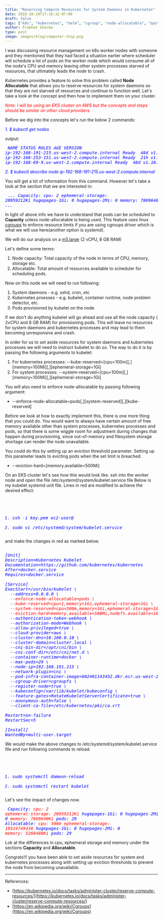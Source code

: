 ```yaml
---
title: "Reserving Compute Resources for System Daemons in Kubernetes"
date: 2018-10-19T17:10:32-07:00
draft: false
tags: ["k8s", "kubernetes", "helm", "cgroup", "node-allocatable", "qos"]
author: Prabhat Sharma
type: post
image: images/blog/computer-chip.png
---
```


I was discussing resource management on k8s worker nodes with someone and they mentioned that they had faced a situation earlier where scheduler will schedule a lot of pods on the worker  node which would consume all of the node's CPU and memory leaving other system processes starved of resources, that ultimately leads the node to crash.

Kubernetes provides a feature to solve this problem called <b>Node Allocatable</b> that allows you to reserve resources for system daemons so that they are not starved of resources and continue to function well. Let's take a look at the concept and then how to implement them on your cluster.

<i style="color:red">Note: I will be using an EKS cluster on AWS but the concepts and steps should be similar on other cloud providers.</i>

Before we dig into the concepts let's run the below 2 commands:

<i style="color:blue">
1. $ kubectl get nodes
</i>

output:

<i style="color:blue"><pre>
NAME                                            STATUS   ROLES    AGE   VERSION
ip-192-168-191-215.us-west-2.compute.internal   Ready    <none>   48d   v1.10.3
ip-192-168-253-151.us-west-2.compute.internal   Ready    <none>   21h   v1.10.3
ip-192-168-69-9.us-west-2.compute.internal      Ready    <none>   48d   v1.10.3
</pre></i>

<i style="color:blue">
2. $ kubectl describe node ip-192-168-191-215.us-west-2.compute.internal
</i>

You will get a lot of information from this command. However let's take a look at the section that we are interested in:

<i style="color:blue"><pre>
...
Capacity:
 cpu:                2
 ephemeral-storage:  20959212Ki
 hugepages-1Gi:      0
 hugepages-2Mi:      0
 memory:             7869640Ki
 pods:               29
 ...
</pre></i>

In light of above info we have to understand that pods can be scheduled to <b>Capacity</b> unless node-allocatable is being used. This feature uses linux [cgroups](https://en.wikipedia.org/wiki/Cgroups) to enforce resource limits if you are using cgroups driver which is what we will use here(another option is systemd).

We will do our analysis on a [m5.large](https://aws.amazon.com/ec2/instance-types/m5/) (2 vCPU, 8 GB RAM)

Let's define some terms:

1. Node capacity: Total capacity of the node in terms of CPU, memory, storage etc.
1. Allocatable: Total amount of resources available to scheduler for scheduling pods.

Now on this node we will need to run following:

1. System daemons - e.g. sshd, cron, etc
2. Kubernetes proesses - e.g. kubelet, container runtime, node problem detector, etc.
3. Pods provisioned by kubelet on the node

If we don't do anything kubelet will go ahead and use all the node capacity ( 2vCPU and 8 GB RAM) for provisioning pods. This will leave no resources for system daemons and kubernetes processes and may lead to them becoming unresponsive and crash.

In order for us to set aside resources for system daemons and kubernetes processes we will need to instruct kubelet to do so. The way to do it is by passing the following arguments to kubelet:

1. For kubernetes processes: --kube-reserved=[cpu=100m][,][memory=100Mi][,][ephemeral-storage=1Gi]
1. For system processes: --system-reserved=[cpu=100m][,][memory=100Mi][,][ephemeral-storage=1Gi]

You will also need to enforce node-allocatable by passing following argument:

- --enforce-node-allocatable=pods[,][system-reserved][,][kube-reserved]

Before we look at how to exactly implement this, there is one more thing that you could do. You would want to always have certain amount of free memory available other than system processes, kubernetes processes and pods, so that there is some wiggle room for adjustment during changes that happen during provisioning, since out-of-memory and filesystem storage shortage can render the node unavailable.

You could do this by setting up an eviction threshold parameter. Setting up this parameter leads to evicting pods when the set limit is breached.

- --eviction-hard=[memory.available<500Mi]

On an EKS cluster let's see how this would look like. ssh into the worker node and open the file /etc/systemd/system/kubelet.service file
Below is my kubelet systemd unit file. Lines in red are modified to achieve the desired effect:

<i style="color:blue"><pre>
1. ssh -i key.pem ec2-user@<public ip>
2. sudo vi /etc/systemd/system/kubelet.service
</pre></i>

and make the changes in red as marked below.

<pre><i style="color:blue">
[Unit]
Description=Kubernetes Kubelet
Documentation=https://github.com/kubernetes/kubernetes
After=docker.service
Requires=docker.service

[Service]
ExecStart=/usr/bin/kubelet \
  --address=0.0.0.0 \ <i style="color:red">
  --enforce-node-allocatable=pods \ 
  --kube-reserved=cpu=1,memory=1Gi,ephemeral-storage=1Gi \
  --system-reserved=cpu=500m,memory=1Gi,ephemeral-storage=1Gi \
  --eviction-hard=memory.available<500Mi,nodefs.available<10% \ </i>
  --authentication-token-webhook \
  --authorization-mode=Webhook \
  --allow-privileged=true \
  --cloud-provider=aws \
  --cluster-dns=10.100.0.10 \
  --cluster-domain=cluster.local \
  --cni-bin-dir=/opt/cni/bin \
  --cni-conf-dir=/etc/cni/net.d \
  --container-runtime=docker \
  --max-pods=29 \
  --node-ip=192.168.191.215 \
  --network-plugin=cni \
  --pod-infra-container-image=602401143452.dkr.ecr.us-west-2.amazonaws.com/eks/pause-amd64:3.1 \
  --cgroup-driver=cgroupfs \
  --register-node=true \
  --kubeconfig=/var/lib/kubelet/kubeconfig \
  --feature-gates=RotateKubeletServerCertificate=true \
  --anonymous-auth=false \
  --client-ca-file=/etc/kubernetes/pki/ca.crt

Restart=on-failure
RestartSec=5

[Install]
WantedBy=multi-user.target
</i></pre>


We would make the above changes to /etc/systemd/system/kubelet.service file and run following commands to reload.

<i style="color:blue"><pre>
1. sudo systemctl dameon-reload
2. sudo systemctl restart kubelet
</pre></i>

Let's see the impact of changes now.

<i style="color:blue"><pre>
Capacity:<i style="color:red">
 cpu:                2
 ephemeral-storage:  20959212Ki</i>
 hugepages-1Gi:      0
 hugepages-2Mi:      0<i style="color:red">
 memory:             7869640Ki</i>
 pods:               29
Allocatable:<i style="color:red">
 cpu:                500m
 ephemeral-storage:  19314749430</i>
 hugepages-1Gi:      0
 hugepages-2Mi:      0<i style="color:red">
 memory:             5260488Ki</i>
 pods:               29
</pre></i>

Lok at the differences in cpu, ephemeral storage and memory under the sections <b>Capacity</b> and <b>Allocatable</b>.

Congrats!!! you have been able to set aside resources for system and kubernetes processes along with setting up eviction thresholds to prevent the node from becoming unavailable.

<hr>
References:

- [https://kubernetes.io/docs/tasks/administer-cluster/reserve-compute-resources/](https://kubernetes.io/docs/tasks/administer-cluster/reserve-compute-resources/)
- [https://en.wikipedia.org/wiki/Cgroups](https://en.wikipedia.org/wiki/Cgroups)




